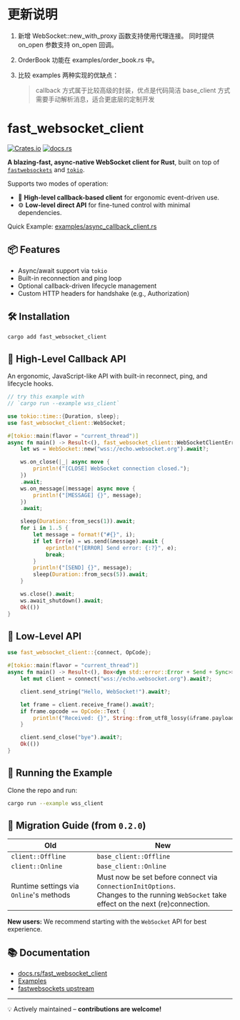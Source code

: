 # 更新说明
1. 新增 WebSocket::new_with_proxy 函数支持使用代理连接。
   同时提供 on_open 参数支持 on_open 回调。

2. OrderBook 功能在 examples/order_book.rs 中。

3. 比较 examples 两种实现的优缺点：
    > callback 方式属于比较高级的封装，优点是代码简洁
    > base_client 方式需要手动解析消息，适合更底层的定制开发


# fast_websocket_client

[![Crates.io](https://img.shields.io/crates/v/fast_websocket_client)](https://crates.io/crates/fast_websocket_client)
[![docs.rs](https://docs.rs/fast_websocket_client/badge.svg)](https://docs.rs/fast_websocket_client)

**A blazing-fast, async-native WebSocket client for Rust**, built on top of [`fastwebsockets`](https://github.com/denoland/fastwebsockets) and [`tokio`](https://tokio.rs).

Supports two modes of operation:
- 🔁 **High-level callback-based client** for ergonomic event-driven use.
- ⚙️ **Low-level direct API** for fine-tuned control with minimal dependencies.

Quick Example: [examples/async_callback_client.rs](https://github.com/Osteoporosis/fast_websocket_client/blob/main/examples/async_callback_client.rs)

## 📦 Features

- Async/await support via `tokio`
- Built-in reconnection and ping loop
- Optional callback-driven lifecycle management
- Custom HTTP headers for handshake (e.g., Authorization)

## 🛠 Installation

```bash
cargo add fast_websocket_client
```

## 🔁 High-Level Callback API

An ergonomic, JavaScript-like API with built-in reconnect, ping, and lifecycle hooks.

```rust
// try this example with
// `cargo run --example wss_client`

use tokio::time::{Duration, sleep};
use fast_websocket_client::WebSocket;

#[tokio::main(flavor = "current_thread")]
async fn main() -> Result<(), fast_websocket_client::WebSocketClientError> {
    let ws = WebSocket::new("wss://echo.websocket.org").await?;

    ws.on_close(|_| async move {
        println!("[CLOSE] WebSocket connection closed.");
    })
    .await;
    ws.on_message(|message| async move {
        println!("[MESSAGE] {}", message);
    })
    .await;

    sleep(Duration::from_secs(1)).await;
    for i in 1..5 {
        let message = format!("#{}", i);
        if let Err(e) = ws.send(&message).await {
            eprintln!("[ERROR] Send error: {:?}", e);
            break;
        }
        println!("[SEND] {}", message);
        sleep(Duration::from_secs(5)).await;
    }

    ws.close().await;
    ws.await_shutdown().await;
    Ok(())
}
```

## 🧵 Low-Level API

```rust
use fast_websocket_client::{connect, OpCode};

#[tokio::main(flavor = "current_thread")]
async fn main() -> Result<(), Box<dyn std::error::Error + Send + Sync>> {
    let mut client = connect("wss://echo.websocket.org").await?;

    client.send_string("Hello, WebSocket!").await?;

    let frame = client.receive_frame().await?;
    if frame.opcode == OpCode::Text {
        println!("Received: {}", String::from_utf8_lossy(&frame.payload));
    }

    client.send_close("bye").await?;
    Ok(())
}
```

## 🧪 Running the Example

Clone the repo and run:

```bash
cargo run --example wss_client
```

## 🔄 Migration Guide (from `0.2.0`)

| Old                                     | New                    |
|-----------------------------------------|------------------------|
| `client::Offline`                       | `base_client::Offline` |
| `client::Online`                        | `base_client::Online`  |
| Runtime settings via `Online`'s methods | Must now be set before connect via `ConnectionInitOptions`.<br>Changes to the running `WebSocket` take effect on the next (re)connection. |

**New users:** We recommend starting with the `WebSocket` API for best experience.

## 📚 Documentation

- [docs.rs/fast_websocket_client](https://docs.rs/fast_websocket_client)
- [Examples](https://github.com/Osteoporosis/fast_websocket_client/blob/main/examples/)
- [fastwebsockets upstream](https://github.com/denoland/fastwebsockets)

---

💡 Actively maintained – **contributions are welcome!**
